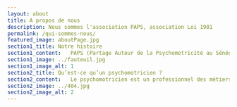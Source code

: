 ```yaml
---
layout: about
title: A propos de nous
description: Nous sommes l'association PAPS, association Loi 1901
permalink: /qui-sommes-nous/
featured_image: aboutPage.jpg
section1_title: Notre histoire
section1_content:   PAPS (Partage Autour de la Psychomotricité au Sénégal) est une association créée en 2006 par des étudiantes en psychomotricité de l'Institut Supérieur de Rééducation Psychomotrice (ISRP) de Paris dans le cadre d'un projet extra-académique. Elle est née de la volonté de créer un échange interculturel autour de la psychomotricité et ses pratiques entre le Sénégal et la France. Notre volonté principale est de développer la psychomotricité au Sénégal auprès de tout public, en créant des partenariats au sein du pays. Actuellement, nous sommes en partenariat avec divers établissements et associations au Sénégal qui accompagnent des enfants en situation de handicap. Chaque année, des bénévoles diplômées partent en mission afin d’accompagner les enfants accueillis dans les centres. Notre objectif est également de partager nos connaissances avec les professionnels sénégalais, de leur apporter un point de vue psychomoteur mais aussi d'apprendre de leurs pratiques et de leurs savoirs. Nos échanges sont tels que nous visons à leur apporter autant qu'ils nous apportent. Conscients des différences culturelles au sein de nos pays, nous souhaitons adapter la prise en soin psychomotrice à la culture locale pour un enrichissement commun. En plus des missions, nous visons à apporter régulièrement du matériel psychomoteur.
section1_image: ../fauteuil.jpg
section1_image_alt: 1
section2_title: Qu’est-ce qu’un psychomotricien ? 
section2_content:   Le psychomotricien est un professionnel des métiers de la rééducation. Il intervient auprès de tout public afin de rechercher et soutenir un équilibre psychomoteur. En effet, par l'intermédiaire du corps, le psychomotricien agit sur les fonctions motrices, cognitives, affectives et sensorielles du patient afin d'harmoniser les relations qu'il entretient avec lui-même et avec son environnement.
section2_image: ../404.jpg
section2_image_alt: 2
---
```


